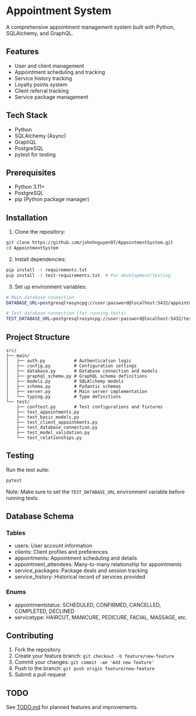 # Appointment System

A comprehensive appointment management system built with Python, SQLAlchemy, and GraphQL.

## Features

- User and client management
- Appointment scheduling and tracking
- Service history tracking
- Loyalty points system
- Client referral tracking
- Service package management

## Tech Stack

- Python
- SQLAlchemy (Async)
- GraphQL
- PostgreSQL
- pytest for testing

## Prerequisites

- Python 3.11+
- PostgreSQL
- pip (Python package manager)

## Installation

1. Clone the repository:
```bash
git clone https://github.com/johnhnguyen97/AppointmentSystem.git
cd AppointmentSystem
```

2. Install dependencies:
```bash
pip install -r requirements.txt
pip install -r test-requirements.txt  # For development/testing
```

3. Set up environment variables:
```bash
# Main database connection
DATABASE_URL=postgresql+asyncpg://user:password@localhost:5432/appointmentdb

# Test database connection (for running tests)
TEST_DATABASE_URL=postgresql+asyncpg://user:password@localhost:5432/testdb
```

## Project Structure

```
src/
├── main/
│   ├── auth.py           # Authentication logic
│   ├── config.py         # Configuration settings
│   ├── database.py       # Database connection and models
│   ├── graphql_schema.py # GraphQL schema definitions
│   ├── models.py         # SQLAlchemy models
│   ├── schema.py         # Pydantic schemas
│   ├── server.py         # Main server implementation
│   └── typing.py         # Type definitions
└── test/
    ├── conftest.py       # Test configurations and fixtures
    ├── test_appointments.py
    ├── test_basic_models.py
    ├── test_client_appointments.py
    ├── test_database_connection.py
    ├── test_model_validation.py
    └── test_relationships.py
```

## Testing

Run the test suite:
```bash
pytest
```

Note: Make sure to set the `TEST_DATABASE_URL` environment variable before running tests.

## Database Schema

### Tables
- users: User account information
- clients: Client profiles and preferences
- appointments: Appointment scheduling and details
- appointment_attendees: Many-to-many relationship for appointments
- service_packages: Package deals and session tracking
- service_history: Historical record of services provided

### Enums
- appointmentstatus: SCHEDULED, CONFIRMED, CANCELLED, COMPLETED, DECLINED
- servicetype: HAIRCUT, MANICURE, PEDICURE, FACIAL, MASSAGE, etc.

## Contributing

1. Fork the repository
2. Create your feature branch: `git checkout -b feature/new-feature`
3. Commit your changes: `git commit -am 'Add new feature'`
4. Push to the branch: `git push origin feature/new-feature`
5. Submit a pull request

## TODO

See [TODO.md](TODO.md) for planned features and improvements.
